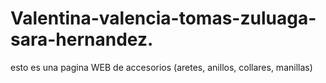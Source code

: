 # Valentina-valencia-tomas-zuluaga-sara-hernandez.
esto es una pagina WEB de accesorios (aretes, anillos, collares, manillas)

